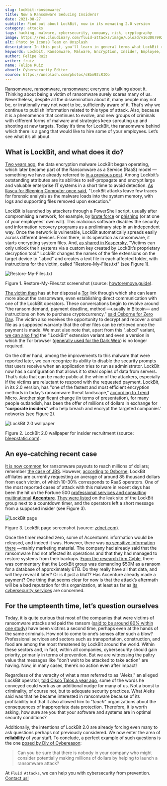 ```yaml
---
slug: lockbit-ransomware/
title: Now a Ransomware Seducing Insiders?
date: 2021-08-27
subtitle: Find out about LockBit, now in its menacing 2.0 version
category: attacks
tags: hacking, malware, cybersecurity, company, risk, cryptography
image: https://res.cloudinary.com/fluid-attacks/image/upload/v1630079924/blog/lockbit-ransomware/cover_lockbit_xhxdf5.webp
alt: Photo by Icons8 Team on Unsplash
description: In this post, you'll learn in general terms what LockBit ransomware is, what its characteristics are and why it can pose a significant threat to your business.
keywords: Lockbit, Ransomware, Malware, Encryption, Insider, Employee, Company, Pentesting, Ethical Hacking
author: Felipe Ruiz
writer: fruiz
name: Felipe Ruiz
about1: Cybersecurity Editor
source: https://unsplash.com/photos/sBbm92cRIQo
---
```


[Ransomware](../ransomware/),
[ransomware](../pipeline-ransomware-darkside/),
[ransomware](../cyber-insurance-ransomware/); everyone is talking about
it. Thinking about being a victim of ransomware surely scares many of
us. Nevertheless, despite all the dissemination about it, many people
may not be, or irrationally may not *want* to be, sufficiently aware of
it. That’s why we continue to publish information related to this type
of attack. Also, because it is a phenomenon that continues to evolve,
and new groups of criminals with different forms of malware and
strategies keep sprouting up and shooting at new targets. Today it’s
time for LockBit, the ransomware behind which there is a gang that would
like to hire some of your employees. Let’s see what it’s all about.

## What is LockBit, and what does it do?

[Two years
ago](https://resources.infosecinstitute.com/topic/lockbit-malware-what-it-is-how-it-works-and-how-to-prevent-it-malware-spotlight/),
the data encryption malware LockBit began operating, which later became
part of the Ransomware as a Service (RaaS) model —something we have
already referred to [in a previous post](../ransomware-as-a-service/).
Among Lockbit’s outstanding attributes are its abilities to
self-propagate and encrypt large and valuable enterprise IT systems in a
short time to avoid detection. [As Ilascu for Bleeping Computer once
said](https://www.bleepingcomputer.com/news/security/lockbit-ransomware-moves-quietly-on-the-network-strikes-fast/),
"LockBit attacks leave few traces for forensic analysis as the malware
loads into the system memory, with logs and supporting files removed
upon execution."

LockBit is launched by attackers through a PowerShell script, usually
after compromising a network, for example, by [brute
force](../pass-cracking/) or [phishing](../phishing/) (or at one of your
employees' own will). This malicious software disables the security and
information recovery programs as a preliminary step in an independent
way. Once the network is vulnerable, LockBit automatically spreads
easily across different devices. From there, in its operation as
ransomware, it starts encrypting system files. And, [as shared in
Kaspersky](https://www.kaspersky.com/resource-center/threats/lockbit-ransomware),
"Victims can only unlock their systems via a custom key created by
LockBit’s proprietary decryption tool." LockBit changes the names of the
file extensions on the target device to ".abcd" and creates a text file
in each affected folder, with instructions for the victim, called
"Restore-My-Files.txt" (see Figure 1).

<div class="imgblock">

![Restore-My-Files.txt](https://res.cloudinary.com/fluid-attacks/image/upload/v1630080709/blog/lockbit-ransomware/lockbit_howtoremove_vprjhu.webp)

<div class="title">

Figure 1. Restore-My-Files.txt screenshot
(source: [howtoremove.guide](https://howtoremove.guide/wp-content/uploads/2020/01/lockbit.png)).

</div>

</div>

[The victim
then](https://resources.infosecinstitute.com/topic/lockbit-malware-what-it-is-how-it-works-and-how-to-prevent-it-malware-spotlight/)
has at her disposal a [Tor](https://www.torproject.org/) link through
which she can learn more about the ransomware, even establishing direct
communication with one of the LockBit operators. These conversations
begin to revolve around "the ransom demand, payment deadline, method
—usually in Bitcoin— and instructions on how to purchase
cryptocurrency," [said Osborne for Zero
Day](https://www.zdnet.com/article/a-deep-dive-into-the-operations-of-the-lockbit-ransomware-group/).
The victim also receives the opportunity to decrypt and recover a small
file as a supposed warranty that the other files can be retrieved once
the payment is made. We must also note that, apart from this ".abcd"
variant, [we can also
find](https://www.kaspersky.com/resource-center/threats/lockbit-ransomware)
the ".LockBit" extension variant and even a version in which the Tor
browser ([generally used for the Dark Web](../dark-web/)) is no longer
required.

<cta-banner
  buttontxt="Read more"
  link="/solutions/security-testing/"
  title="Get started with Fluid Attacks' Security Testing solution right now"
/>

On the other hand, among the improvements to this malware that were
reported later, we can recognize its ability to disable the security
prompts that users receive when an application tries to run as
administrator. LockBit now has a configuration that allows it to steal
copies of data from servers. That’s data that can be made public at the
whim of the attackers, especially if the victims are reluctant to
respond with the requested payment. LockBit, in its 2.0 version, has
"one of the fastest and most efficient encryption methods in today’s
ransomware threat landscape," [according to Trend
Micro](https://www.trendmicro.com/en_us/research/21/h/lockbit-resurfaces-with-version-2-0-ransomware-detections-in-chi.html).
[Another significant
change](https://www.bleepingcomputer.com/news/security/lockbit-ransomware-recruiting-insiders-to-breach-corporate-networks/)
(in terms of presentation), for many people outlandish, has been the
offer of millions of dollars in exchange for "**corporate insiders**"
who help breach and encrypt the targeted companies' networks (see Figure
2).

<div class="imgblock">

![LockBit 2.0 wallpaper](https://res.cloudinary.com/fluid-attacks/image/upload/v1630080709/blog/lockbit-ransomware/lockbit_bleepstatic_lkng4v.webp)

<div class="title">

Figure 2. LockBit 2.0 wallpaper for insider recruitment
(source: [bleepstatic.com](https://www.bleepstatic.com/images/news/ransomware/l/lockbit/lockbit-2.0/recruiting-insiders/wallpaper.jpg)).

</div>

</div>

## An eye-catching recent case

[It is now
common](https://www.zdnet.com/article/a-deep-dive-into-the-operations-of-the-lockbit-ransomware-group/)
for ransomware payouts to reach millions of dollars; remember [the case
of JBS](../jbs-revil-cyberattack/). However, [according to
Osborne](https://www.zdnet.com/article/a-deep-dive-into-the-operations-of-the-lockbit-ransomware-group/),
LockBit affiliates are currently requesting an average of around 85
thousand dollars from each victim, of which 10-30% corresponds to RaaS
operators. One of the most reported cases of attack with this malware in
recent days has been the hit on the Fortune 500 [professional services
and consulting multinational](https://en.wikipedia.org/wiki/Accenture)
[**Accenture**](https://www.accenture.com/us-en). [They were
listed](https://www.zdnet.com/article/accenture-says-lockbit-ransomware-attack-caused-no-impact-on-operations-or-clients/)
on the leak site of the LockBit group next to a countdown timer, and the
operators left a short message from a supposed insider (see Figure 3).

<div class="imgblock">

![LockBit page](https://res.cloudinary.com/fluid-attacks/image/upload/v1630080708/blog/lockbit-ransomware/lockbit_zdnet_a6sdhw.webp)

<div class="title">

Figure 3. LockBit page screenshot
(source: [zdnet.com](https://www.zdnet.com/a/hub/i/2021/08/11/86850a36-4a44-4a8b-bf62-768796ddcb50/e8fcnngucaqitfy.png)).

</div>

</div>

Once the timer reached zero, some of Accenture’s information would be
released, and indeed it was. However, there was [no sensitive
information
there](https://therecord.media/accenture-downplays-ransomware-attack-as-lockbit-gang-leaks-corporate-data/)
—mainly marketing material. The company had already said that the
ransomware had not affected its operations and that they had managed to
restore systems from their backups. [From the research firm
Cyble](https://twitter.com/AuCyble/status/1425422006690881541), there
was commentary that the LockBit group was demanding $50M as a ransom for
a database of approximately 6TB. Do they really have all that data, and
will they reveal it later? Or is it just a bluff? Has Accenture already
made a payment? One thing that seems clear for now is that the attack’s
aftermath will be a bad reputation for this organization, at least as
far as [its cybersecurity
services](https://www.accenture.com/us-en/services/security-index) are
concerned.

## For the umpteenth time, let’s question ourselves

Today, it is quite curious that most of the companies that were victims
of ransomware attacks and paid the ransom ([said to be around 80% within
one
study](https://www.zdnet.com/article/most-firms-face-second-ransomware-attack-after-paying-off-first/))
have been victims a second time, perhaps even at the hands of the same
criminals. How not to come to one’s senses after such a blow?
Professional services and sectors such as transportation, construction,
and food are among the most threatened by LockBit around the world.
Within these sectors and, in fact, within all companies, cybersecurity
should gain priority, primarily in terms of prevention. But we are
witnessing the paltry value that messages like "don’t wait to be
attacked to take action" are having. Now, in many cases, there’s no
action even after impact\!

Regardless of the veracity of what a man referred to as "Aleks," an
alleged LockBit operator, [told Cisco Talos a year
ago](https://talos-intelligence-site.s3.amazonaws.com/production/document_files/files/000/095/481/original/010421_LockBit_Interview.pdf),
some of the words he conveyed could work as an additional nudge for many
of us. Not a boost to criminality, of course not, but to adequate
security practices. What Aleks said was that he became interested in
ransomware because of its profitability but that it also allowed him to
"*teach*" organizations about the consequences of inappropriate data
protection. Therefore, it is worth asking, how sure are you that your
software and systems are in optimal security conditions?

Additionally, the intentions of LockBit 2.0 are already forcing even
many to ask questions perhaps not previously considered. We now enter
the area of **reliability** of your staff. To conclude, a perfect
example of such questions is the one [posed by Div of
Cybereason](https://securityboulevard.com/2021/08/lockbit-ransomware-wants-to-hire-your-employees/):

> Can you be sure that there is nobody in your company who might
> consider potentially making millions of dollars by helping to launch a
> ransomware attack?

At `Fluid Attacks`, we can help you with cybersecurity from prevention.
[Contact us\!](../../contact-us/)
